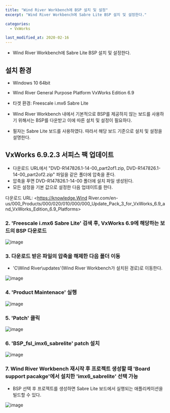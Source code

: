 ```yaml
---
title: "Wind River Workbench에 BSP 설치 및 설정"
excerpt: "Wind River Workbench에 Sabre Lite BSP 설치 및 설정한다."

categories:
  - VxWorks

last_modified_at: 2020-02-16
---
```

- Wind River Workbench에 Sabre Lite BSP 설치 및 설정한다.



## 설치 환경
- Windows 10 64bit
- Wind River General Purpose Platform VxWorks Edition 6.9
- 타겟 환경: Freescale i.mx6 Sabre Lite

- Wind River Workbench 내에서 기본적으로 BSP를 제공하지 않는 보드를 사용하기 위해서는 BSP를 다운받고 이에 따른 설치 및 설정이 필요하다.
- 필자는 Sabre Lite 보드를 사용하였다. 따라서 해당 보드 기준으로 설치 및 설정을 설명한다.



## VxWorks 6.9.2.3 서피스 팩 업데이트
- 다운로드 URL에서 "DVD-R147826.1-14-00_part2of1.zip, DVD-R147826.1-14-00_part2of2.zip" 파일을 같은 폴더에 압축을 푼다.
- 압축을 푸면 DVD-R147826.1-14-00 폴더에 설치 파일 생성된다.
- 모든 설정을 기본 값으로 설정한 다음 업데이트를 한다.

다운로드 URL: <https://knowledge.Wind River.com/en-us/000_Products/000/020/010/000/000_Update_Pack_3_for_VxWorks_6.9_and_VxWorks_Edition_6.9_Platforms>




### 2. 'Freescale i.mx6 Sabre Lite' 검색 후, VxWorks 6.9에 해당하는 보드의 BSP 다운로드

![image](/assets/images/2020-02-15-VxWorks/image1.png)


### 3. 다운로드 받은 파일의 압축을 해제한 다음 폴더 이동
- 'C\Wind River\updates'(Wind River Workbench가 설치된 경로)로 이동한다.

![image](/assets/images/2020-02-15-VxWorks/image2.png)


### 4. 'Product Maintenace' 실행
![image](/assets/images/2020-02-15-VxWorks/image3.png)


### 5. 'Patch' 클릭
![image](/assets/images/2020-02-15-VxWorks/image4.png)


### 6. 'BSP_fsl_imx6_sabrelite' patch 설치

![image](/assets/images/2020-02-15-VxWorks/image5.png)


### 7. Wind River Workbench 재시작 후 프로젝트 생성할 때 'Board support pacakge'에서 설치한 'imx6_sabrelite' 선택 가능
- BSP 선택 후 프로젝트를 생성하면 Sabre Lite 보드에서 실행되는 애플리케이션을 빌드할 수 있다.

![image](/assets/images/2020-02-15-VxWorks/image6.png)
